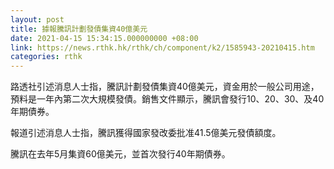 ```yaml
---
layout: post
title: 據報騰訊計劃發債集資40億美元
date: 2021-04-15 15:34:15.000000000 +08:00
link: https://news.rthk.hk/rthk/ch/component/k2/1585943-20210415.htm
categories: rthk
---
```


路透社引述消息人士指，騰訊計劃發債集資40億美元，資金用於一般公司用途，預料是一年內第二次大規模發債。銷售文件顯示，騰訊會發行10、20、30、及40年期債券。

報道引述消息人士指，騰訊獲得國家發改委批准41.5億美元發債額度。

騰訊在去年5月集資60億美元，並首次發行40年期債券。
